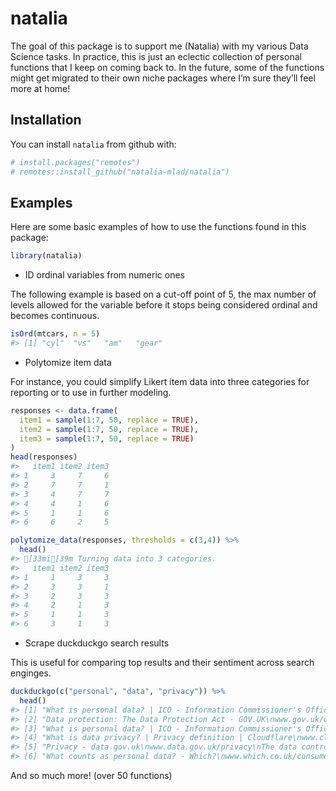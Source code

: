 
<!-- README.md is generated from README.Rmd. Please edit that file -->

# natalia

<!-- badges: start -->
<!-- badges: end -->

The goal of this package is to support me (Natalia) with my various Data
Science tasks. In practice, this is just an eclectic collection of
personal functions that I keep on coming back to. In the future, some of
the functions might get migrated to their own niche packages where I’m
sure they’ll feel more at home!

<!--# TODO: add a hex sticker to left of this intro {hexSticker} -->

## Installation

You can install `natalia` from github with:

``` r
# install.packages("remotes")
# remotes::install_github("natalia-mlad/natalia")
```

## Examples

<!-- (maybe further broken down by usecases) -->

Here are some basic examples of how to use the functions found in this
package:

``` r
library(natalia)
```

-   ID ordinal variables from numeric ones

The following example is based on a cut-off point of 5, the max number
of levels allowed for the variable before it stops being considered
ordinal and becomes continuous.

``` r
isOrd(mtcars, n = 5)
#> [1] "cyl"  "vs"   "am"   "gear"
```

-   Polytomize item data

For instance, you could simplify Likert item data into three categories
for reporting or to use in further modeling.

``` r
responses <- data.frame(
  item1 = sample(1:7, 50, replace = TRUE),
  item2 = sample(1:7, 50, replace = TRUE),
  item3 = sample(1:7, 50, replace = TRUE)
)
head(responses)
#>   item1 item2 item3
#> 1     3     7     6
#> 2     7     7     1
#> 3     4     7     7
#> 4     4     1     6
#> 5     1     1     6
#> 6     6     2     5
```

``` r
polytomize_data(responses, thresholds = c(3,4)) %>%
  head()
#> [33mi[39m Turning data into 3 categories.
#>   item1 item2 item3
#> 1     1     3     3
#> 2     3     3     1
#> 3     2     3     3
#> 4     2     1     3
#> 5     1     1     3
#> 6     3     1     3
```

-   Scrape duckduckgo search results

This is useful for comparing top results and their sentiment across
search enginges.

``` r
duckduckgo(c("personal", "data", "privacy")) %>%
  head()
#> [1] "What is personal data? | ICO - Information Commissioner's Office\nico.org.uk/for-organisations/guide-to-data-protection/guide-to-the-general-data-protection-regulation-gdpr/what-is-personal-data/what-is-personal-data/\nThis means personal data has to be information that relates to an individual. That individual must be identified or identifiable either directly or indirectly from one or more identifiers or from factors specific to the individual. The UK GDPR covers the processing of personal data in two ways:"                                           
#> [2] "Data protection: The Data Protection Act - GOV.UK\nwww.gov.uk/data-protection\nThe Data Protection Act 2018 is the UK's implementation of the General Data Protection Regulation (GDPR). Everyone responsible for using personal data has to follow strict rules called..."                                                                                                                                                                                                                                                                                                   
#> [3] "What is personal data? | ICO - Information Commissioner's Office\nico.org.uk/for-organisations/guide-to-data-protection/guide-to-the-general-data-protection-regulation-gdpr/key-definitions/what-is-personal-data/\nPersonal data may also include special categories of personal data or criminal conviction and offences data. These are considered to be more sensitive and you may only process them in more limited circumstances. Pseudonymised data can help reduce privacy risks by making it more difficult to identify individuals, but it is still personal data."
#> [4] "What is data privacy? | Privacy definition | Cloudflare\nwww.cloudflare.com/learning/privacy/what-is-data-privacy/\nData privacy generally means the ability of a person to determine for themselves when, how, and to what extent personal information about them is shared with or communicated to others. This personal information can be one's name, location, contact information, or online or real-world behavior."                                                                                                                                                   
#> [5] "Privacy - data.gov.uk\nwww.data.gov.uk/privacy\nThe data controller for GDS is the Cabinet Office — a data controller determines how and why personal data is processed. For more information read the Cabinet Office's entry in the Data Protection Public ... Children's privacy protection. We understand the importance of protecting children's privacy online. Our service is not designed ..."                                                                                                                                                                         
#> [6] "What counts as personal data? - Which?\nwww.which.co.uk/consumer-rights/advice/what-counts-as-personal-data-a4T2s2Y2ffXd\nThe EU-wide rules in the Data Protection Act 2018 (GDPR) provides the legal definition of what counts as personal data in the UK. Personal data includes an identifier like: your name. an identification number, for example your National Insurance or passport number. your location data, for example your home address or mobile phone GPS data."
```

And so much more! (over 50 functions)
